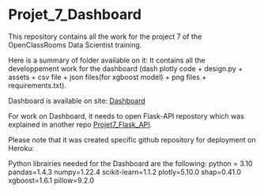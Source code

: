 # Projet_7_Dashboard
This repository contains all the work for the project 7 of the OpenClassRooms Data Scientist training.

Here is a summary of folder available on it:
It contains all the developpement work for the dashboard (dash plotly code + design.py + assets + csv file + 
json files(for xgboost model) + png files + requirements.txt).

Dashboard is available on site: [Dashboard](https://oc-dashboard-home-risk.herokuapp.com/)

For work on Dashboard, it needs to open Flask-API repostory which was explained in another repo [Projet7_Flask_API]([https://pages.github.com/](https://github.com/ceyhunsahin/Projet7_Flask_API)).

Please note that it was created specific github repository for deployment on Heroku:

Python librairies needed for the Dashboard are the following: 
python = 3.10 pandas=1.4.3 numpy=1.22.4 scikit-learn=1.1.2 plotly=5.10.0 shap=0.41.0 xgboost=1.6.1 pillow=9.2.0
